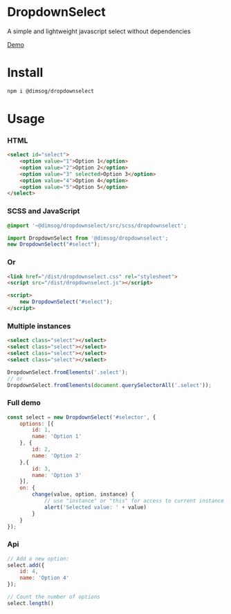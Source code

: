 # DropdownSelect

A simple and lightweight javascript select without dependencies

[Demo](https://vajs.ru/)

# Install
```bash
npm i @dimsog/dropdownselect
```

# Usage
### HTML
```html
<select id="select">
    <option value="1">Option 1</option>
    <option value="2">Option 2</option>
    <option value="3" selected>Option 3</option>
    <option value="4">Option 4</option>
    <option value="5">Option 5</option>
</select>
```

### SCSS and JavaScript
```scss
@import '~@dimsog/dropdownselect/src/scss/dropdownselect';
```
```js
import DropdownSelect from '@dimsog/dropdownselect';
new DropdownSelect("#select");
```

### Or
```html
<link href="/dist/dropdownselect.css" rel="stylesheet">
<script src="/dist/dropdownselect.js"></script>

<script>
    new DropdownSelect("#select");
</script>
```

### Multiple instances
```html
<select class="select"></select>
<select class="select"></select>
<select class="select"></select>
<select class="select"></select>
```

```js
DropdownSelect.fromElements('.select');
// or
DropdownSelect.fromElements(document.querySelectorAll('.select'));
```

### Full demo
```js
const select = new DropdownSelect('#selector', {
    options: [{
        id: 1,
        name: 'Option 1'
    }, {
        id: 2,
        name: 'Option 2'
    },{
        id: 3,
        name: 'Option 3'
    }],
    on: {
        change(value, option, instance) {
            // use "instance" or "this" for access to current instance
            alert('Selected value: ' + value)
        }
    }
});
```

### Api
```js
// Add a new option:
select.add({
    id: 4,
    name: 'Option 4'
});

// Count the number of options 
select.length()
```
